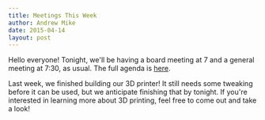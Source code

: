 ```yaml
---
title: Meetings This Week
author: Andrew Mike
date: 2015-04-14
layout: post
---
```


Hello everyone! Tonight, we'll be having a board meeting at 7 and a general meeting at 7:30, as usual. The full agenda is [here](http://wiki.hacksburg.org/meetings:meeting_agenda_and_minutes_for_2015-04-14).

Last week, we finished building our 3D printer! It still needs some tweaking before it can be used, but we anticipate finishing that by tonight. If you're interested in learning more about 3D printing, feel free to come out and take a look!